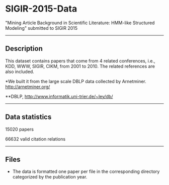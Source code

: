 # SIGIR-2015-Data
"Mining Article Background in Scientific Literature: HMM-like Structured Modeling" submitted to SIGIR 2015

-----------
Description
-----------
This dataset contains papers that come from 4 related conferences, i.e., KDD, WWW, SIGIR, CIKM, from 2001 to 2010. The related references are also included.

*We built it from the large scale DBLP data collected by Arnetminer. http://arnetminer.org/

**DBLP, http://www.informatik.uni-trier.de/~ley/db/

---------------
Data statistics
---------------
15020 papers

66632 valid citation relations

-----
Files
-----
* The data is formatted one paper per file in the corresponding directory categorized by the publication year.
